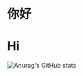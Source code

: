 # 你好 #
# Hi #
![Anurag's GitHub stats](https://github-readme-stats.vercel.app/api?username=stephen-zeng)
